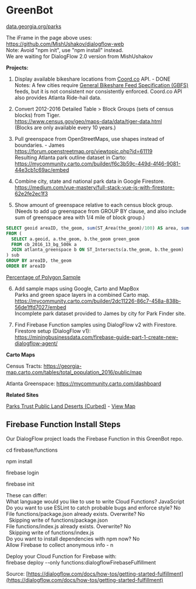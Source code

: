# GreenBot

[data.georgia.org/parks](https://data.georgia.org/parks)

The iFrame in the page above uses: https://github.com/MishUshakov/dialogflow-web<br>
Note: Avoid "npm init", use "npm install" instead.<br>
We are waiting for DialogFlow 2.0 version from MishUshakov

<b>Projects:</b>

1. Display available bikeshare locations from [Coord.co](https://Coord.co) API. - DONE<br>
Notes: A few cities require [General Bikeshare Feed Specification (GBFS)](https://github.com/NABSA/gbfs) feeds, but it is not consistent nor consistently enforced. Coord.co API also provides Atlanta Ride-hail data.

2. Convert 2012-2016 Detailed Table > Block Groups (sets of census blocks) from Tiger.<br>
https://www.census.gov/geo/maps-data/data/tiger-data.html<br>
(Blocks are only available every 10 years.)

3. Pull greenspace from OpenStreetMaps, use shapes instead of boundaries. - James<br>
https://forum.openstreetmap.org/viewtopic.php?id=61119<br>
Resulting Atlanta park outline dataset in Carto:<br>
https://mycommunity.carto.com/builder/f6c3b59c-449d-4f46-9081-44e3cb1c69ac/embed

4. Combine city, state and national park data in Google Firestore.<br>
https://medium.com/vue-mastery/full-stack-vue-js-with-firestore-62e2fe2ec1f3

5. Show amount of greenspace relative to each census block group. (Needs to add up greenspace from GROUP  BY clause, and also include sum of greenspace area with 1/4 mile of block group.)<br>

```SQL
SELECT geoid areaID, the_geom, sum(ST_Area(the_geom)/100) AS area, sum(ST_Area(green_geom)/100) AS green_area
FROM (
  SELECT a.geoid, a.the_geom, b.the_geom green_geom
  FROM cb_2016_13_bg_500k a
  JOIN atlanta_greenspace b ON ST_Intersects(a.the_geom, b.the_geom)
) sub
GROUP BY areaID, the_geom
ORDER BY areaID
```
[Percentage of Polygon Sample](https://gis.stackexchange.com/questions/65956/percentage-of-polygon-in-one-shapefile-within-polygon-of-another)

6. Add sample maps using Google, Carto and MapBox<br>
Parks and green space layers in a combined Carto map.<br>
https://mycommunity.carto.com/builder/2dc11226-86c7-458a-838b-56de1ffd7027/embed<br>
Incomplete park dataset provided to James by city for Park Finder site.

7. Find Firebase Function samples using DialogFlow v2 with Firestore.<br>
Firestore setup (DialogFlow v1):<br>
https://miningbusinessdata.com/firebase-guide-part-1-create-new-dialogflow-agent/

<b>Carto Maps</b>

Census Tracts: https://georgia-map.carto.com/tables/total_population_2016/public/map

Atlanta Greenspace: https://mycommunity.carto.com/dashboard

<b>Related Sites</b>

[Parks Trust Public Land Deserts (Curbed)](https://atlanta.curbed.com/2018/5/1/17307034/atlanta-parks-trust-public-land-deserts) - [View Map](https://parkserve.tpl.org/mapping/index.html?CityID=1304000)


## Firebase Function Install Steps

Our DialogFlow project loads the Firebase Function in this GreenBot repo.

cd firebase/functions

npm install

firebase login

firebase init

These can differ:<br>
What language would you like to use to write Cloud Functions? JavaScript<br>
Do you want to use ESLint to catch probable bugs and enforce style? No<br>
File functions/package.json already exists. Overwrite? No<br>
&nbsp; Skipping write of functions/package.json<br>
File functions/index.js already exists. Overwrite? No<br>
&nbsp; Skipping write of functions/index.js<br>
Do you want to install dependencies with npm now? No<br>
Allow Firebase to collect anonymous info - n

Deploy your Cloud Function for Firebase with:<br>
 firebase deploy --only functions:dialogflowFirebaseFulfillment

Source: [https://dialogflow.com/docs/how-tos/getting-started-fulfillment](https://dialogflow.com/docs/how-tos/getting-started-fulfillment)
